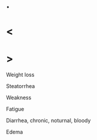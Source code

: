 # .

# <

# >

Weight loss

Steatorrhea

Weakness

Fatigue

Diarrhea, chronic, noturnal, bloody

Edema
